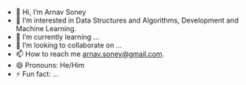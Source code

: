 - 👋 Hi, I’m Arnav Soney
- 👀 I’m interested in Data Structures and Algorithms, Development and Machine Learning.
- 🌱 I’m currently learning ...
- 💞️ I’m looking to collaborate on ...
- 📫 How to reach me arnav.soney@gmail.com.
- 😄 Pronouns: He/Him
- ⚡ Fun fact: ...

<!---
Arnav-Soney/Arnav-Soney is a ✨ special ✨ repository because its `README.md` (this file) appears on your GitHub profile.
You can click the Preview link to take a look at your changes.
--->
